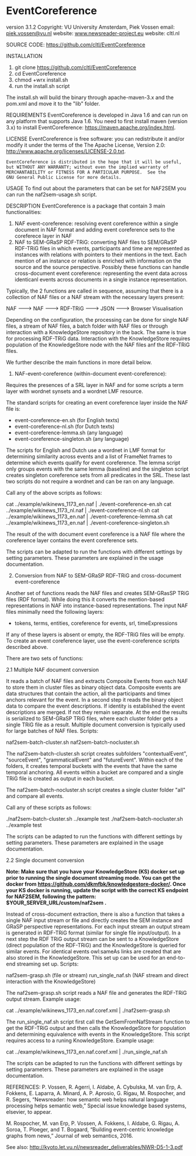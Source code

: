 EventCoreference
================
version 3.1.2
Copyright: VU University Amsterdam, Piek Vossen
email: piek.vossen@vu.nl
website: www.newsreader-project.eu
website: cltl.nl

SOURCE CODE:
https://github.com/cltl/EventCoreference

INSTALLATION
1. git clone https://github.com/cltl/EventCoreference
2. cd EventCoreference
3. chmod +wrx install.sh
4. run the install.sh script

The install.sh will build the binary through apache-maven-3.x and the pom.xml and move it to the "lib" folder.

REQUIREMENTS
EventCoreference is developed in Java 1.6 and can run on any platform that supports Java 1.6.
You need to first install maven (version 3.x) to install EventCoreference: https://maven.apache.org/index.html.

LICENSE
    EventCoreference is free software: you can redistribute it and/or modify
    it under the terms of the The Apache License, Version 2.0:
        http://www.apache.org/licenses/LICENSE-2.0.txt.

    EventCoreference is distributed in the hope that it will be useful,
    but WITHOUT ANY WARRANTY; without even the implied warranty of
    MERCHANTABILITY or FITNESS FOR A PARTICULAR PURPOSE.  See the
    GNU General Public License for more details.

USAGE
To find out about the parameters that can be set for NAF2SEM you can run the naf2sem-usage.sh script.

DESCRIPTION
EventCoreference is a package that contain 3 main functionalities:

1. NAF event-coreference: resolving event coreference within a single document in NAF format and adding event coreference sets to the coreferece layer in NAF
2. NAF to SEM-GRaSP RDF-TRiG: converting NAF files to SEM/GRaSP RDF-TRiG files in which events, participants and time are represented as instances with relations with pointers to their mentions in the text. 
Each mention of an instance or relation is enriched with information on the source and the source perspective. Possibly these functions can handle cross-document
event coreference: representing the event data across identicanl events across documents in a single instance representation.

Typically, the 2 functions are called in sequence, assuming that there is a collection of NAF files or a NAF stream with the necessary layers present:

NAF -<NAF-event-coreference>--> NAF -<NAF2SEM-GRaSP>--> RDF-TRiG -<RDF-TRiG2StoryLines>--> JSON -<StoryTeller>--> Browser Visualisation

Depending on the configuration, the processing can be done for single NAF files, a stream of NAF files, a batch folder with NAF files or through interaction with a KnowledgeStore repository in the back.
The same is true for processing RDF-TRiG data. Interaction with the KnowledgeStore requires population of the KnowledgeStore node with the NAF files anf the RDF-TRiG files.

We further describe the main functions in more detail below.

1. NAF-event-coreference (within-document event-coreference):

Requires the presences of a SRL layer in NAF and for some scripts a term layer with wordnet synsets and a wordnet LMF resource.

The standard scripts for creating an event coreference layer inside the NAF file is:

- event-coreference-en.sh (for English texts)
- event-coreference-nl.sh (for Dutch texts)
- event-coreference-lemma.sh (any language)
- event-coreference-singleton.sh (any language)

The scripts for English and Dutch use a wordnet in LMF format for determining similarity across events and 
a list of FrameNet frames to determine which events qualify for event coreference. 
The lemma script only groups events with the same lemma (baseline) and the singleton script creates singleton coreference sets 
from all predicates in the SRL. These last two scripts do not require a wordnet and can be ran on any language.

Call any of the above scripts as follows:

cat ../example/wikinews_1173_en.naf | ./event-coreference-en.sh
cat ../example/wikinews_1173_nl.naf | ./event-coreference-nl.sh
cat ../example/wikinews_1173_en.naf | ./event-coreference-lemma.sh
cat ../example/wikinews_1173_en.naf | ./event-coreference-singleton.sh

The result of the with document event coreference is a NAF file where the coreference layer contains the event coreference sets.

The scripts can be adapted to run the functions with different settings by setting parameters. These parameters are explained in the usage documentation.

2. Conversion from NAF to SEM-GRaSP RDF-TRiG and cross-document event-coreference

Another set of functions reads the NAF files and creates SEM-GRasSP TRiG files (RDF format). 
While doing this it converts the mention-based representations in NAF into instance-based representations.
The input NAF files minimally need the following layers:
- tokens, terms, entities, coreference for events, srl, timeExpressions

If any of these layers is absent or empty, the RDF-TRiG files will be empty.
To create an event coreference layer, use the event-coreference scripts described above.

There are two sets of functions:

2.1 Multiple NAF document conversion

It reads a batch of NAF files and extracts Composite Events from each NAF to store them in cluster files as binary object data. 
Composite events are data structures that contain the action, all the participants and timex anchors relevant for the event. 
In a second step it reads the binary object data to compare the event descriptions. 
If identity is established the event descriptions are merged. 
If not they remain separate. At the end the results is serialized to SEM-GRaSP TRiG files, 
where each cluster folder gets a single TRiG file as a result. 
Multiple document conversion is typically used for large batches of NAF files. Scripts:

naf2sem-batch-cluster.sh
naf2sem-batch-nocluster.sh

The naf2sem-batch-cluster.sh script creates subfolders "contextualEvent", "sourceEvent", "grammaticalEvent" and "futureEvent". Within each of the folders, it creates temporal buckets with the events that have the same temporal anchoring. All events within a bucket are compared and a single TRiG file is created as output in each bucket.

The naf2sem-batch-nocluster.sh script creates a single cluster folder "all" and compare all events.

Call any of these scripts as follows:

./naf2sem-batch-cluster.sh ../example test
./naf2sem-batch-nocluster.sh ../example test

The scripts can be adapted to run the functions with different settings by setting parameters. 
These parameters are explained in the usage documentation.


2.2 Single document conversion

**Note: Make sure that you have your KnowledgeStore (KS) docker set up prior to running the single document streaming mode. You can get the docker from https://github.com/dkmfbk/knowledgestore-docker/. Once your KS docker is running, update the script with the correct KS endpoint for NAF2SEM, following the pattern: $YOUR_SERVER_URL/custom/naf2sem .**

Instead of cross-document extraction, there is also a function that takes a single NAF input stream or file and directly creates the SEM instance and GRaSP perspective representations. 
For each input stream an output stream is generated in RDF-TRiG format (similar for single file input/output).
In a next step the RDF TRiG output stream can be sent to a KnowledgeStore (direct population of the RDF-TRiG) and the KnowledgeStore is queried for similar events.
For identical events owl:sameAs links are created that are also stored in the KnowledgeStore. This set up can be used for
an end-to-end streaming set up. Scripts:

naf2sem-grasp.sh (file or stream)
run_single_naf.sh (NAF stream and direct interaction with the KnowledgeStore)

The naf2sem-grasp.sh script reads a NAF file and generates the RDF-TRiG output stream. Example usage:

cat ../example/wikinews_1173_en.naf.coref.xml | ./naf2sem-grasp.sh

The run_single_naf.sh script first call the GetSemFromNafStream function to get the RDF-TRiG output and then calls the KnowledgeStore
for population and determining equivalence with events in the KnowledgeStore. This script requires access to a runing KnowledgeStore.
Example usage:

cat ../example/wikinews_1173_en.naf.coref.xml | ./run_single_naf.sh

The scripts can be adapted to run the functions with different settings by setting parameters. 
These parameters are explained in the usage documentation.


REFERENCES:
P. Vossen, R. Agerri, I. Aldabe, A. Cybulska, M. van Erp, A. Fokkens, E. Laparra, A. Minard, A. P. Aprosio, G. Rigau, M. Rospocher, and R. Segers, “Newsreader: how semantic web helps natural language processing helps semantic web,” Special issue knowledge based systems, elsevier, to appear. 

M. Rospocher, M. van Erp, P. Vossen, A. Fokkens, I. Aldabe, G. Rigau, A. Soroa, T. Ploeger, and T. Bogaard, “Building event-centric knowledge graphs from news,” Journal of web semantics, 2016. 

See also:
http://kyoto.let.vu.nl/newsreader_deliverables/NWR-D5-1-3.pdf


